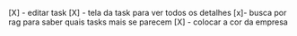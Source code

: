[X] - editar task
[X] - tela da task para ver todos os detalhes
[x]- busca por rag para saber quais tasks mais se parecem
[X] - colocar a cor da empresa
